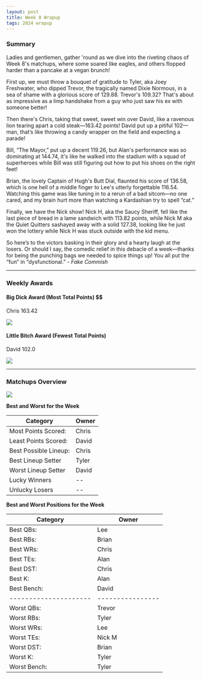 ```yaml
---
layout: post
title: Week 8 Wrapup
tags: 2024 wrapup
---
```


### Summary
Ladies and gentlemen, gather 'round as we dive into the riveting chaos of Week 8's matchups, where some soared like eagles, and others flopped harder than a pancake at a vegan brunch!

First up, we must throw a bouquet of gratitude to Tyler, aka Joey Freshwater, who dipped Trevor, the tragically named Dixie Normous, in a sea of shame with a glorious score of 129.88. Trevor's 109.32? That's about as impressive as a limp handshake from a guy who just saw his ex with someone better!

Then there's Chris, taking that sweet, sweet win over David, like a ravenous lion tearing apart a cold steak—163.42 points! David put up a pitiful 102—man, that’s like throwing a candy wrapper on the field and expecting a parade! 

Bill, “The Mayor,” put up a decent 119.26, but Alan's performance was so dominating at 144.74, it's like he walked into the stadium with a squad of superheroes while Bill was still figuring out how to put his shoes on the right feet! 

Brian, the lovely Captain of Hugh's Butt Dial, flaunted his score of 136.58, which is one hell of a middle finger to Lee's utterly forgettable 116.54. Watching this game was like tuning in to a rerun of a bad sitcom—no one cared, and my brain hurt more than watching a Kardashian try to spell “cat.”

Finally, we have the Nick show! Nick H, aka the Saucy Sheriff, fell like the last piece of bread in a lame sandwich with 113.82 points, while Nick M aka the Quiet Quitters sashayed away with a solid 127.38, looking like he just won the lottery while Nick H was stuck outside with the kid menu.

So here’s to the victors basking in their glory and a hearty laugh at the losers. Or should I say, the comedic relief in this debacle of a week—thanks for being the punching bags we needed to spice things up! You all put the “fun” in “dysfunctional.”  *- Fake Commish*

___

### Weekly Awards

#### Big Dick Award (Most Total Points) $$
Chris 163.42 

![](https://media3.giphy.com/media/3oEjHB5itATFgqYIAo/giphy.gif?cid=3aa7f8128dm8dratsyqg32d6alvz5f48g6sd31bs080c2hln&ep=v1_gifs_search&rid=giphy.gif&ct=g)

#### Little Bitch Award (Fewest Total Points)
David 102.0 

![](https://media4.giphy.com/media/3o6wrxw51UaQeBC2Yg/giphy.gif?cid=3aa7f812m45li2f4kfjf0rm7liddhgip8aox36seo2plp0n3&ep=v1_gifs_search&rid=giphy.gif&ct=g)


___

### Matchups Overview

![](../assets/img/matchup_2024-8.png)


**Best and Worst for the Week**


| Category              | Owner   |
|-----------------------|---------|
| Most Points Scored:   | Chris   |
| Least Points Scored:  | David   |
| Best Possible Lineup: | Chris   |
| Best Lineup Setter    | Tyler   |
| Worst Lineup Setter   | David   |
| Lucky Winners         | --      |
| Unlucky Losers        | --      |


**Best and Worst Positions for the Week**


| Category              | Owner            |
|-----------------------|------------------|
| Best QBs:             | Lee              |
| Best RBs:             | Brian            |
| Best WRs:             | Chris            |
| Best TEs:             | Alan             |
| Best DST:             | Chris            |
| Best K:               | Alan             |
| Best Bench:           | David            |
| --------------------- | ---------------- |
| Worst QBs:            | Trevor           |
| Worst RBs:            | Tyler            |
| Worst WRs:            | Lee              |
| Worst TEs:            | Nick M           |
| Worst DST:            | Brian            |
| Worst K:              | Tyler            |
| Worst Bench:          | Tyler            |

